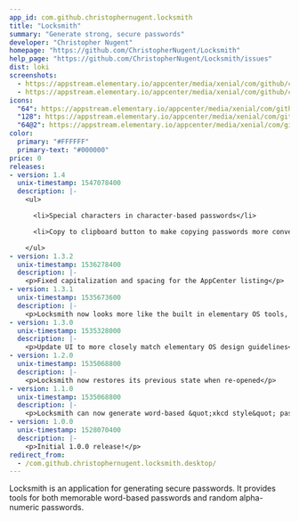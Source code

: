 ```yaml
---
app_id: com.github.christophernugent.locksmith
title: "Locksmith"
summary: "Generate strong, secure passwords"
developer: "Christopher Nugent"
homepage: "https://github.com/ChristopherNugent/Locksmith"
help_page: "https://github.com/ChristopherNugent/Locksmith/issues"
dist: loki
screenshots:
  - https://appstream.elementary.io/appcenter/media/xenial/com/github/christophernugent.locksmith/B1F259AD767FF3219BD583599B4E9C9A/screenshots/image-1_orig.png
  - https://appstream.elementary.io/appcenter/media/xenial/com/github/christophernugent.locksmith/B1F259AD767FF3219BD583599B4E9C9A/screenshots/image-2_orig.png
icons:
  "64": https://appstream.elementary.io/appcenter/media/xenial/com/github/christophernugent.locksmith/B1F259AD767FF3219BD583599B4E9C9A/icons/64x64/com.github.christophernugent.locksmith_com.github.christophernugent.locksmith.png
  "128": https://appstream.elementary.io/appcenter/media/xenial/com/github/christophernugent.locksmith/B1F259AD767FF3219BD583599B4E9C9A/icons/128x128/com.github.christophernugent.locksmith_com.github.christophernugent.locksmith.png
  "64@2": https://appstream.elementary.io/appcenter/media/xenial/com/github/christophernugent.locksmith/B1F259AD767FF3219BD583599B4E9C9A/icons/64x64@2/com.github.christophernugent.locksmith_com.github.christophernugent.locksmith.png
color:
  primary: "#FFFFFF"
  primary-text: "#000000"
price: 0
releases:
- version: 1.4
  unix-timestamp: 1547078400
  description: |-
    <ul>

      <li>Special characters in character-based passwords</li>

      <li>Copy to clipboard button to make copying passwords more convenient</li>

    </ul>
- version: 1.3.2
  unix-timestamp: 1536278400
  description: |-
    <p>Fixed capitalization and spacing for the AppCenter listing</p>
- version: 1.3.1
  unix-timestamp: 1535673600
  description: |-
    <p>Locksmith now looks more like the built in elementary OS tools, so you can feel at home using it.</p>
- version: 1.3.0
  unix-timestamp: 1535328000
  description: |-
    <p>Update UI to more closely match elementary OS design guidelines</p>
- version: 1.2.0
  unix-timestamp: 1535068800
  description: |-
    <p>Locksmith now restores its previous state when re-opened</p>
- version: 1.1.0
  unix-timestamp: 1535068800
  description: |-
    <p>Locksmith can now generate word-based &quot;xkcd style&quot; passwords</p>
- version: 1.0.0
  unix-timestamp: 1528070400
  description: |-
    <p>Initial 1.0.0 release!</p>
redirect_from:
  - /com.github.christophernugent.locksmith.desktop/
---
```


<p>Locksmith is an application for generating secure passwords. It provides tools for both memorable word-based passwords and random alpha-numeric passwords.</p>
